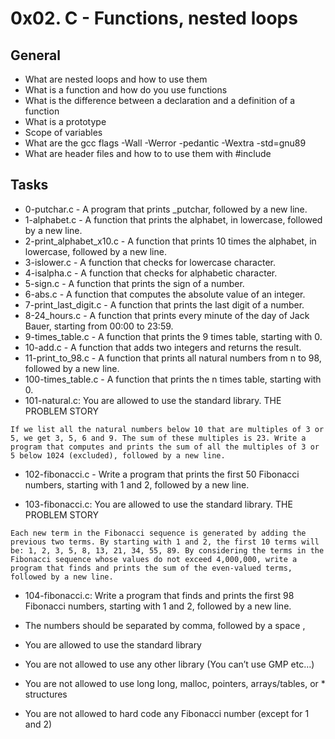 # 0x02. C - Functions, nested loops

## General
* What are nested loops and how to use them
* What is a function and how do you use functions
* What is the difference between a declaration and a definition of a function
* What is a prototype
* Scope of variables
* What are the gcc flags -Wall -Werror -pedantic -Wextra -std=gnu89
* What are header files and how to to use them with #include

## Tasks
* 0-putchar.c - A program that prints _putchar, followed by a new line.
* 1-alphabet.c - A function that prints the alphabet, in lowercase, followed by a new line.
* 2-print_alphabet_x10.c - A function that prints 10 times the alphabet, in lowercase, followed by a new line.
* 3-islower.c - A function that checks for lowercase character.
* 4-isalpha.c - A function that checks for alphabetic character.
* 5-sign.c -  A function that prints the sign of a number.
* 6-abs.c - A function that computes the absolute value of an integer.
* 7-print_last_digit.c - A function that prints the last digit of a number.
* 8-24_hours.c - A function that prints every minute of the day of Jack Bauer, starting from 00:00 to 23:59.
* 9-times_table.c - A function that prints the 9 times table, starting with 0.
* 10-add.c - A function that adds two integers and returns the result.
* 11-print_to_98.c - A function that prints all natural numbers from n to 98, followed by a new line.
* 100-times_table.c - A function that prints the n times table, starting with 0.
* 101-natural.c: You are allowed to use the standard library.
THE PROBLEM STORY
```
If we list all the natural numbers below 10 that are multiples of 3 or 5, we get 3, 5, 6 and 9. The sum of these multiples is 23. Write a program that computes and prints the sum of all the multiples of 3 or 5 below 1024 (excluded), followed by a new line.

```
* 102-fibonacci.c - Write a program that prints the first 50 Fibonacci numbers, starting with 1 and 2, followed by a new line.

* 103-fibonacci.c: You are allowed to use the standard library.
THE PROBLEM STORY
```
Each new term in the Fibonacci sequence is generated by adding the previous two terms. By starting with 1 and 2, the first 10 terms will be: 1, 2, 3, 5, 8, 13, 21, 34, 55, 89. By considering the terms in the Fibonacci sequence whose values do not exceed 4,000,000, write a program that finds and prints the sum of the even-valued terms, followed by a new line.
```

* 104-fibonacci.c:
Write a program that finds and prints the first 98 Fibonacci numbers, starting with 1 and 2, followed by a new line.

* The numbers should be separated by comma, followed by a space ,
* You are allowed to use the standard library
* You are not allowed to use any other library (You can’t use GMP etc…)
* You are not allowed to use long long, malloc, pointers, arrays/tables, or * structures
* You are not allowed to hard code any Fibonacci number (except for 1 and 2)

